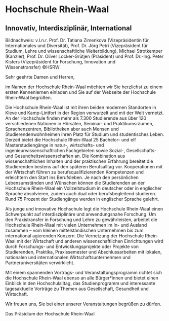 








Hochschule Rhein\-Waal
======================


Innovativ, Interdisziplinär, International
------------------------------------------





Bildnachweis: v.l.n.r. Prof. Dr. Tatiana Zimenkova (Vizepräsidentin für Internationales und Diversität), Prof. Dr. Jörg Petri (Vizepräsident für Studium, Lehre und wissenschaftliche Weiterbildung), Michael Strotkemper (Kanzler), Prof. Dr. Oliver Locker\-Grütjen (Präsident) und Prof. Dr.\-Ing. Peter Kisters (Vizepräsident für Forschung, Innovation und Wissenstransfer) ©HSRW


Sehr geehrte Damen und Herren,


im Namen der Hochschule Rhein\-Waal möchten wir Sie herzlichst zu einem ersten Kennenlernen einladen und Sie auf der Webseite der Hochschule Rhein\-Waal begrüßen.


Die Hochschule Rhein\-Waal ist mit ihren beiden modernen Standorten in Kleve und Kamp\-Lintfort in der Region verwurzelt und mit der Welt vernetzt. An der Hochschule finden mehr als 7\.300 Studierende aus über 120 verschiedenen Nationen in Hörsälen, Seminar\- und Praktikumsräumen, Sprachenzentren, Bibliotheken aber auch Mensen und Studierendenwohnheimen ihren Platz für Studium und studentisches Leben. Derzeit bietet die Hochschule Rhein\-Waal 25 Bachelor\- und elf Masterstudiengänge in natur\-, wirtschafts\- und ingenieurwissenschaftlichen Fachgebieten sowie Sozial\-, Gesellschafts\- und Gesundheitswissenschaften an. Die Kombination aus wissenschaftlichen Inhalten und der praktischen Erfahrung bereitet die Studierenden bestens auf den späteren Berufsalltag vor. Kooperationen mit der Wirtschaft führen zu berufsqualifizierenden Kompetenzen und erleichtern den Start ins Berufsleben. Je nach den persönlichen Lebensumständen und Wünschen können die Studierenden an der Hochschule Rhein\-Waal ein Vollzeitstudium in deutscher oder in englischer Sprache absolvieren, zudem auch dual oder berufsbegleitend studieren. Rund 75 Prozent der Studiengänge werden in englischer Sprache gelehrt.


Als junge und innovative Hochschule legt die Hochschule Rhein\-Waal einen Schwerpunkt auf interdisziplinäre und anwendungsnahe Forschung. Um den Praxistransfer in Forschung und Lehre zu gewährleisten, arbeitet die Hochschule Rhein\-Waal mit vielen Unternehmen im In\- und Ausland zusammen – vom kleinen mittelständischen Unternehmen bis zum international agierenden Konzern. Die Vernetzung der Hochschule Rhein\-Waal mit der Wirtschaft und anderen wissenschaftlichen Einrichtungen wird durch Forschungs\- und Entwicklungsprojekte oder Projekte von Studierenden, Praktika, Praxissemester und Abschlussarbeiten mit lokalen, nationalen und internationalen Wirtschaftsunternehmen und Partneruniversitäten verwirklicht.


Mit einem spannenden Vortrags\- und Veranstaltungsprogramm richtet sich die Hochschule Rhein\-Waal ebenso an alle Bürger\*innen und bietet einen Einblick in den Hochschulalltag, das Studienprogramm und interessante tagesaktuelle Vorträge zu Themen aus Gesellschaft, Gesundheit und Wirtschaft.


Wir freuen uns, Sie bei einer unserer Veranstaltungen begrüßen zu dürfen.


Das Präsidium der Hochschule Rhein\-Waal












